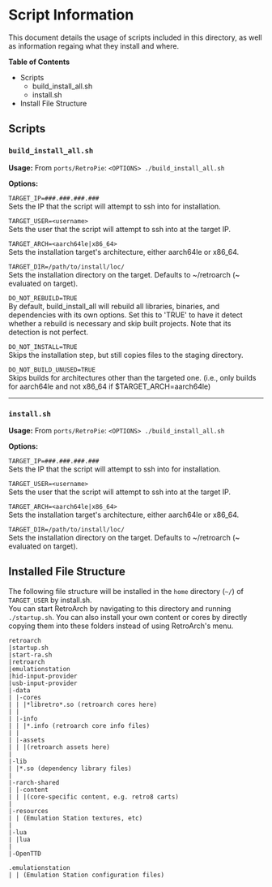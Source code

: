 # Script Information
This document details the usage of scripts included in this directory, as well as information regaing what they install and where.

**Table of Contents**
- Scripts
  - build_install_all.sh
  - install.sh
- Install File Structure


## Scripts

### `build_install_all.sh`
**Usage:** From `ports/RetroPie`: `<OPTIONS> ./build_install_all.sh` 

**Options:** 

`TARGET_IP=###.###.###.###` \
Sets the IP that the script will attempt to ssh into for installation. 

`TARGET_USER=<username>` \
Sets the user that the script will attempt to ssh into at the target IP. 

`TARGET_ARCH=<aarch64le|x86_64>` \
Sets the installation target's architecture, either aarch64le or x86_64. 

`TARGET_DIR=/path/to/install/loc/` \
Sets the installation directory on the target. Defaults to ~/retroarch (~ evaluated on target).

`DO_NOT_REBUILD=TRUE` \
By default, build_install_all will rebuild all libraries, binaries, and dependencies with its own options. Set this to 'TRUE' to have it detect whether a rebuild is necessary and skip built projects. Note that its detection is not perfect.

`DO_NOT_INSTALL=TRUE` \
Skips the installation step, but still copies files to the staging directory.

`DO_NOT_BUILD_UNUSED=TRUE` \
Skips builds for architectures other than the targeted one. (i.e., only builds for aarch64le and not x86_64 if $TARGET_ARCH=aarch64le)

---- 

### `install.sh`
**Usage:** From `ports/RetroPie`: `<OPTIONS> ./build_install_all.sh` 

**Options:** 

`TARGET_IP=###.###.###.###` \
Sets the IP that the script will attempt to ssh into for installation. 

`TARGET_USER=<username>` \
Sets the user that the script will attempt to ssh into at the target IP. 

`TARGET_ARCH=<aarch64le|x86_64>` \
Sets the installation target's architecture, either aarch64le or x86_64. 

`TARGET_DIR=/path/to/install/loc/` \
Sets the installation directory on the target. Defaults to ~/retroarch (~ evaluated on target).


## Installed File Structure
The following file structure will be installed in the `home` directory (`~/`) of `TARGET_USER` by install.sh. \
You can start RetroArch by navigating to this directory and running `./startup.sh`. You can also install your own content or cores by directly copying them into these folders instead of using RetroArch's menu.

```
retroarch
|startup.sh
|start-ra.sh
|retroarch
|emulationstation
|hid-input-provider
|usb-input-provider
|-data
| |-cores
| | |*libretro*.so (retroarch cores here)
| |
| |-info
| | |*.info (retroarch core info files)
| |
| |-assets
| | |(retroarch assets here)
|
|-lib
| |*.so (dependency library files)
|
|-rarch-shared
| |-content
| | |(core-specific content, e.g. retro8 carts)
|
|-resources
| | (Emulation Station textures, etc)
|
|-lua
| |lua
|
|-OpenTTD

.emulationstation
| | (Emulation Station configuration files)
```